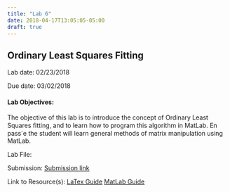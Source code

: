 ```yaml
---
title: "Lab 6"
date: 2018-04-17T13:05:05-05:00
draft: true
---
```


## Ordinary Least Squares Fitting

Lab date: 02/23/2018

Due date: 03/02/2018


#### Lab Objectives:  
The objective of this lab is to introduce the concept of Ordinary Least Squares ﬁtting, and to learn how to program this algorithm in MatLab. En pass´e the student will learn general methods of matrix manipulation using MatLab.


Lab File:

Submission: [Submission link]()

Link to Resource(s): [LaTex Guide]
                     [MatLab Guide]

[LaTex Guide]: http://localhost:1313/resources/latex_guide/
[MatLab Guide]: http://localhost:1313/resources/matlab_guide/
